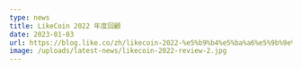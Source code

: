 ```yaml
---
type: news
title: LikeCoin 2022 年度回顧
date: 2023-01-03
url: https://blog.like.co/zh/likecoin-2022-%e5%b9%b4%e5%ba%a6%e5%9b%9e%e9%a1%a7/
image: /uploads/latest-news/likecoin-2022-review-2.jpg
---
```

